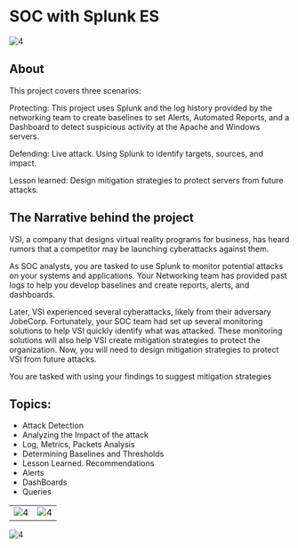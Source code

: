 # SOC with Splunk ES

![4](/Images/2/8.png)

## About

This project covers three scenarios:

Protecting: This project uses Splunk and the log history provided by the networking team to create baselines to set Alerts, Automated Reports, and a Dashboard to detect suspicious activity at the Apache and Windows servers.

Defending:  Live attack. Using Splunk to identify targets, sources, and impact.

Lesson learned: Design mitigation strategies to protect servers from future attacks.

## The Narrative behind the project

VSI, a company that designs virtual reality programs for business, has heard rumors that a competitor may be launching cyberattacks against them. 

As SOC analysts, you are tasked to use Splunk to monitor potential attacks on your systems and applications. Your Networking team has provided past logs to help you develop baselines and create reports, alerts, and dashboards.

Later, VSI experienced several cyberattacks, likely from their adversary JobeCorp. Fortunately, your SOC team had set up several monitoring solutions to help VSI quickly identify what was attacked. These monitoring solutions will also help VSI create mitigation strategies to protect the organization. Now, you will need to design mitigation strategies to protect VSI from future attacks.

You are tasked with using your findings to suggest mitigation strategies

## Topics:
- Attack Detection
- Analyzing the Impact of the attack
- Log, Metrics, Packets Analysis
- Determining Baselines and Thresholds
- Lesson Learned. Recommendations
- Alerts
- DashBoards
- Queries

| | |
| -- | -- |
| ![4](/Images/3/4.png) | ![4](/Images/2/18.png) |


![4](/Images/2/9.png)